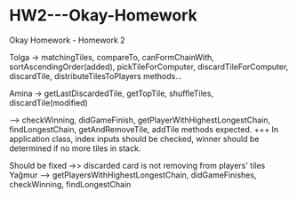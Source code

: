 # HW2---Okay-Homework
Okay Homework - Homework 2

Tolga -> matchingTiles, compareTo, canFormChainWith, sortAscendingOrder(added), pickTileForComputer, discardTileForComputer, discardTile, distributeTilesToPlayers methods...

Amina -> getLastDiscardedTile, getTopTile, shuffleTiles, discardTile(modified)


-->  checkWinning, didGameFinish, getPlayerWithHighestLongestChain, findLongestChain, getAndRemoveTile, addTile methods expected.
+++ In application class, index inputs should be checked, winner should be determined if no more tiles in stack.

Should be fixed ->> discarded card is not removing from players' tiles
Yağmur --> getPlayersWithHighestLongestChain, didGameFinishes, checkWinning, findLongestChain
